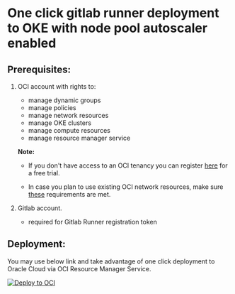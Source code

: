 # One click gitlab runner deployment to OKE with node pool autoscaler enabled

## Prerequisites:

1. OCI account with rights to:
    - manage dynamic groups
    - manage policies
    - manage network resources
    - manage OKE clusters
    - manage compute resources
    - manage resource manager service

    **Note:** 

    - If you don't have access to an OCI tenancy you can register [here](https://www.oracle.com/cloud/free/) for a free trial.
    
    - In case you plan to use existing OCI network resources, make sure [these](https://docs.oracle.com/en-us/iaas/Content/ContEng/Concepts/contengnetworkconfig.htm#securitylistconfig) requirements are met.

2. Gitlab account.
    - required for Gitlab Runner registration token

## Deployment:

You may use below link and take advantage of one click deployment to Oracle Cloud via OCI Resource Manager Service.

[![Deploy to OCI](https://docs.oracle.com/en-us/iaas/Content/Resources/Images/deploy-to-oracle-cloud.svg)](https://cloud.oracle.com/resourcemanager/stacks/create?zipUrl=https://github.com/robo-cap/oci-oke-autoscale-gitlab-runners/archive/refs/tags/v0.0.1.zip)